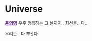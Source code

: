 # Universe

<mark style = "background : #e7c6ff"> 윤의영</mark>
우주 정복하는 그 날까지.. 최선을.. 다..

우리는.. 다 뿌신다.